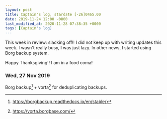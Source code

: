 ```yaml
---
layout: post
title: Captain's log, stardate [-26]0465.00
date: 2019-11-24 12:00 -0800
last_modified_at: 2020-11-28 07:38:35 +0000
tags: [Captain's log]
---
```


This week in review: slacking off!! I did not keep up with writing updates
this week. I wasn't really busy, I was just lazy. In other news, I started
using Borg backup system.

Happy Thanksgiving!! I am in a food coma!

<!-- more -->

### Wed, 27 Nov 2019

Borg backup[^1] + vorta[^2] for deduplicating backups.

[^1]: <https://borgbackup.readthedocs.io/en/stable/>
[^2]: <https://vorta.borgbase.com/>
